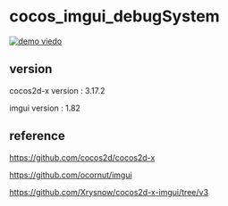 # cocos_imgui_debugSystem

[![demo viedo](https://img.youtube.com/vi/dZ63Hsk96wY/0.jpg)](https://www.youtube.com/watch?v=dZ63Hsk96wY)

## version

cocos2d-x version : 3.17.2

imgui version : 1.82

## reference

https://github.com/cocos2d/cocos2d-x

https://github.com/ocornut/imgui

https://github.com/Xrysnow/cocos2d-x-imgui/tree/v3

